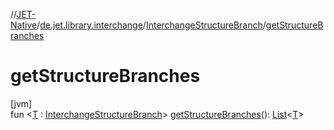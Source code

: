 //[JET-Native](../../../index.md)/[de.jet.library.interchange](../index.md)/[InterchangeStructureBranch](index.md)/[getStructureBranches](get-structure-branches.md)

# getStructureBranches

[jvm]\
fun &lt;[T](get-structure-branches.md) : [InterchangeStructureBranch](index.md)&gt; [getStructureBranches](get-structure-branches.md)(): [List](https://kotlinlang.org/api/latest/jvm/stdlib/kotlin.collections/-list/index.html)&lt;[T](get-structure-branches.md)&gt;
